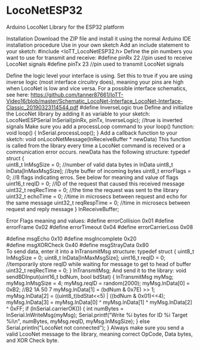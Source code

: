# LocoNetESP32
Arduino LocoNet Library for the ESP32 platform

Installation
Download the ZIP file and install it using the normal Arduino IDE installation procedure
Use in your own sketch
Add an include statement to your sketch: 
 #include <IoTT_LocoNetESP32.h>
Define the pin numbers you want to use for transmit and receive:
#define pinRx    22  //pin used to receive LocoNet signals
#define pinTx    23  //pin used to transmit LocoNet signals

Define the logic level your interface is using. Set this to true if you are using inverse logic (most interface circuitry does), meaning your pins are high when LocoNet is low and vice versa.
For a possible interface schematics, see here:  https://github.com/tanner87661/IoTT-Video16/blob/master/Schematic_LocoNet-Interface_LocoNet-Interface-Classic_20190323114544.pdf
#define InverseLogic true
Define and initialize the LocoNet library by adding it as variable to your sketch:
LocoNetESPSerial lnSerial(pinRx, pinTx, InverseLogic); //true is inverted signals
Make sure you add a processLoop  command to your loop() function:
void loop() {
  lnSerial.processLoop();
}
Add a callback function to your sketch:
void onLocoNetMessage(lnReceiveBuffer * newData)
This function is called from the library every time a LocoNet command is received or a communication error occurs. newData has the following structure:
typedef struct {  
    uint8_t    lnMsgSize = 0; //number of valid data bytes in lnData
    uint8_t    lnData[lnMaxMsgSize]; //byte buffer of incoming bytes
    uint8_t	   errorFlags = 0;	 //8 flags indicating erros. See below for meaning and value of flags
    uint16_t   reqID = 0; //ID of the request that caused this received message
    uint32_t   reqRecTime = 0; //the time the request was sent to the library
    uint32_t   echoTime = 0; //time in microsecs between request and echo for the same message
    uint32_t   reqRespTime = 0; //time in microsecs between request and reply message
} lnReceiveBuffer;

Error Flags meaning and values:
#define errorCollision    	0x01
#define errorFrame       	 0x02
#define errorTimeout      	0x04
#define errorCarrierLoss 	 0x08

#define msgEcho	0x10
#define msgIncomplete	0x20		
#define msgXORCheck       	0x40
#define msgStrayData	0x80	    
To send data, enter it into a lnTransmitMsg structure:
typedef struct {
    uint8_t    lnMsgSize = 0;
    uint8_t    lnData[lnMaxMsgSize];
    uint16_t   reqID = 0; //temporarily store reqID while waiting for message to get to head of buffer
    uint32_t   reqRecTime = 0;
} lnTransmitMsg;
And send it to the library:
void sendBDInput(uint16_t bdNum, bool bdStat)
{  lnTransmitMsg myMsg;
  myMsg.lnMsgSize = 4;
  myMsg.reqID = random(2000);
  myMsg.lnData[0] = 0xB2; //B2 1A 50 7
  myMsg.lnData[1] = (bdNum & 0x7E) >> 1;
  myMsg.lnData[2] = ((uint8_t)bdStat<<5) | ((bdNum & 0x01)<<4);
  myMsg.lnData[3] = myMsg.lnData[0] ^ myMsg.lnData[1] ^ myMsg.lnData[2] ^ 0xFF;
  if (lnSerial.carrierOK())
  {
    int numBytes = lnSerial.lnWriteMsg(myMsg);
    Serial.printf("Write %i bytes for ID %i Target %i\n", numBytes, myMsg.reqID, myMsg.lnMsgSize);
  }
  else
    Serial.println("LocoNet not connected");
}
Always make sure you send a valid LcooNet message to the library, meaning correct OpCode, Data bytes, and XOR Check byte.
